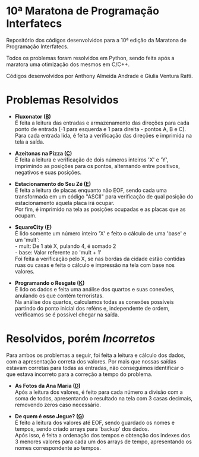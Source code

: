 ﻿# 10ª Maratona de Programação Interfatecs
Repositório dos códigos desenvolvidos para a 10ª edição da Maratona de Programação Interfatecs.

Todos os problemas foram resolvidos em Python, sendo feita após a maratora uma otimização dos mesmos em C/C++.

Códigos desenvolvidos por Anthony Almeida Andrade e Giulia Ventura Ratti.

# Problemas Resolvidos
 - **Fluxonator ([B](https://github.com/chocothony/decima-maratona-programacao-interfatecs/blob/main/PDFs/B.pdf))**\
 É feita a leitura das entradas e armazenamento das direções para cada ponto de entrada (-1 para esquerda e 1 para direita - pontos A, B e C).\
 Para cada entrada lida, é feita a verificação das direções e imprimida na tela a saída.

 - **Azeitonas na Pizza ([C](https://github.com/chocothony/decima-maratona-programacao-interfatecs/blob/main/PDFs/C.pdf))**\
É feita a leitura e verificação de dois números inteiros 'X' e 'Y', imprimindo as posições para os pontos, alternando entre positivos, negativos e suas posições.

 - **Estacionamento do Seu Zé ([E](https://github.com/chocothony/decima-maratona-programacao-interfatecs/blob/main/PDFs/E.pdf))**\
É feita a leitura de placas enquanto não EOF, sendo cada uma transformada em um código "ASCII" para verificação de qual posição do estacionamento aquela placa irá ocupar.\
Por fim, é imprimido na tela as posições ocupadas e as placas que as ocupam.

 - **SquareCity ([F](https://github.com/chocothony/decima-maratona-programacao-interfatecs/blob/main/PDFs/F.pdf))**\
É lido somente um número inteiro 'X' e feito o cálculo de uma 'base' e um 'mult':\
\- mult: De 1 até X, pulando 4, é somado 2\
\- base: Valor referente ao 'mult + 1'\
Foi feita a verificação pelo X, se nas bordas da cidade estão contidas ruas ou casas e feita o cálculo e impressão na tela com base nos valores.

 - **Programando o Resgate ([K](https://github.com/chocothony/decima-maratona-programacao-interfatecs/blob/main/PDFs/K.pdf))**\
 É lido os dados e feita uma análise dos quartos e suas conexões, anulando os que contém terroristas.\
 Na análise dos quartos, calculamos todas as conexões possíveis partindo do ponto inicial dos reféns e, independente de ordem, verificamos se é possível chegar na saída.
 
# Resolvidos, porém *Incorretos*
Para ambos os problemas a seguir, foi feita a leitura e cálculo dos dados, com a apresentação correta dos valores. Por mais que nossas saídas estavam corretas para todas as entradas, não conseguimos identificar o que estava incorreto para a correção a tempo do problema.

- **As Fotos da Ana Maria ([D](https://github.com/chocothony/decima-maratona-programacao-interfatecs/blob/main/PDFs/D.pdf))**\
Após a leitura dos valores, é feito para cada número a divisão com a soma de todos, apresentando o resultado na tela com 3 casas decimais, removendo zeros caso necessário. 

- **De quem é esse Jegue? ([G](https://github.com/chocothony/decima-maratona-programacao-interfatecs/blob/main/PDFs/G.pdf))**\
É feito a leitura dos valores até EOF, sendo guardado os nomes e tempos, sendo criado arrays para 'backup' dos dados.\
Após isso, é feita a ordenação dos tempos e obtenção dos indexes dos 3 menores valores para cada um dos arrays de tempo, apresentando os nomes correspondente ao tempos. 
